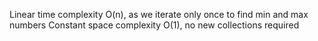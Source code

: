 Linear time complexity O(n), as we iterate only once to find min and max numbers
Constant space complexity O(1), no new collections required